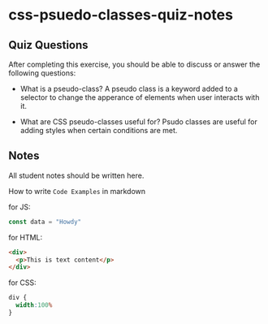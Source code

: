 # css-psuedo-classes-quiz-notes

## Quiz Questions

After completing this exercise, you should be able to discuss or answer the following questions:

- What is a pseudo-class?
A pseudo class is a keyword added to a selector to change the apperance of elements when user interacts with it.

- What are CSS pseudo-classes useful for?
Psudo classes are useful for adding styles when certain conditions are met.


## Notes

All student notes should be written here.


How to write `Code Examples` in markdown

for JS:
```javascript
const data = "Howdy"
```

for HTML:
```html
<div>
  <p>This is text content</p>
</div>
```

for CSS:
```css
div {
  width:100%
}
```
